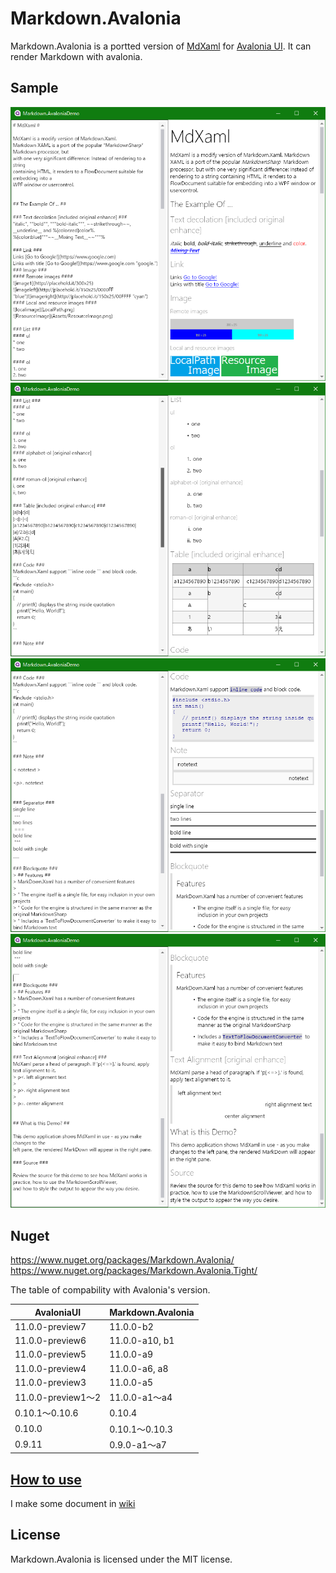 # Markdown.Avalonia

Markdown.Avalonia is a portted version of [MdXaml](https://github.com/whistyun/MdXaml) for [Avalonia UI](https://www.avaloniaui.net/).
It can render Markdown with avalonia.


## Sample

![img1](docs/img.demo/scrn1.png)  
![img1](docs/img.demo/scrn2.png)  
![img1](docs/img.demo/scrn3.png)  
![img1](docs/img.demo/scrn4.png)  

## Nuget

https://www.nuget.org/packages/Markdown.Avalonia/  
https://www.nuget.org/packages/Markdown.Avalonia.Tight/

The table of compability with Avalonia's version.

| AvaloniaUI         | Markdown.Avalonia |
|--------------------|-------------------|
| 11.0.0-preview7    | 11.0.0-b2         |
| 11.0.0-preview6    | 11.0.0-a10, b1    |
| 11.0.0-preview5    | 11.0.0-a9         |
| 11.0.0-preview4    | 11.0.0-a6, a8     |
| 11.0.0-preview3    | 11.0.0-a5         |
| 11.0.0-preview1～2 | 11.0.0-a1～a4     |
| 0.10.1～0.10.6     | 0.10.4            |
| 0.10.0             | 0.10.1～0.10.3    |
| 0.9.11             | 0.9.0-a1～a7      |

## [How to use](https://github.com/whistyun/Markdown.Avalonia/wiki/How-to-use)

I make some document in [wiki](https://github.com/whistyun/Markdown.Avalonia/wiki)


## License

Markdown.Avalonia is licensed under the MIT license.
